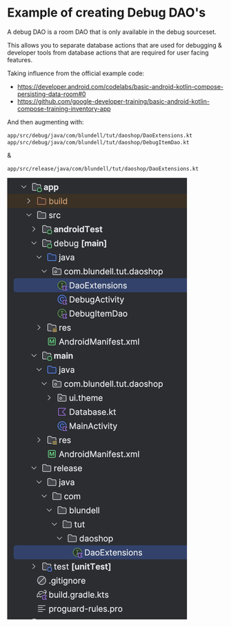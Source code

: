 # Example of creating Debug DAO's

A debug DAO is a room DAO that is only available in the debug sourceset.

This allows you to separate database actions that are used for debugging & developer tools from database actions that are required for user
facing features.

Taking influence from the official example code:

- https://developer.android.com/codelabs/basic-android-kotlin-compose-persisting-data-room#0
- https://github.com/google-developer-training/basic-android-kotlin-compose-training-inventory-app

And then augmenting with:

```
app/src/debug/java/com/blundell/tut/daoshop/DaoExtensions.kt
app/src/debug/java/com/blundell/tut/daoshop/DebugItemDao.kt
```

&

```
app/src/release/java/com/blundell/tut/daoshop/DaoExtensions.kt
```

![](/sourcesets.png)
